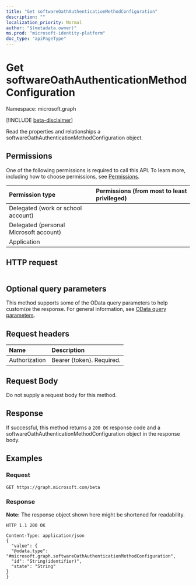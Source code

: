 ```yaml
---
title: "Get softwareOathAuthenticationMethodConfiguration"
description: ""
localization_priority: Normal
author: "$(metadata.owner)"
ms.prod: "microsoft-identity-platform"
doc_type: "apiPageType"
---
```


# Get softwareOathAuthenticationMethodConfiguration

Namespace: microsoft.graph

[!INCLUDE [beta-disclaimer](../../includes/beta-disclaimer.md)]

Read the properties and relationships a softwareOathAuthenticationMethodConfiguration object.

## Permissions

One of the following permissions is required to call this API. To learn more, including how to choose permissions, see [Permissions](/graph/permissions-reference).

| Permission type                        | Permissions (from most to least privileged) |
| :------------------------------------- | :------------------------------------------ |
| Delegated (work or school account)     |                                             |
| Delegated (personal Microsoft account) |                                             |
| Application                            |                                             |

## HTTP request

<!-- {
  "blockType": "ignored"
}
-->

```http

```

## Optional query parameters

This method supports some of the OData query parameters to help customize the response. For general information, see [OData query parameters](/graph/query-parameters).

## Request headers

| Name          | Description               |
| :------------ | :------------------------ |
| Authorization | Bearer {token}. Required. |

## Request Body

<!-- Actions and Functions -->

<!-- CRUD Methods -->

Do not supply a request body for this method.

## Response

If successful, this method returns a `200 OK` response code and a softwareOathAuthenticationMethodConfiguration object in the response body.

## Examples

### Request

<!-- {
  "blockType": "request",
  "name": "get_softwareoathauthenticationmethodconfiguration"
}
-->

```http
GET https://graph.microsoft.com/beta

```

### Response

**Note:** The response object shown here might be shortened for readability.

<!-- {
  "blockType": "response",
  "truncated": true,
  "@odata.type": "microsoft.authMethodPolicy.softwareOathAuthenticationMethodConfiguration"
}
-->

```http
HTTP 1.1 200 OK

Content-Type: application/json
{
  "value": {
  "@odata.type": "#microsoft.graph.softwareOathAuthenticationMethodConfiguration",
  "id": "String(identifier)",
  "state": "String"
}
}

```
